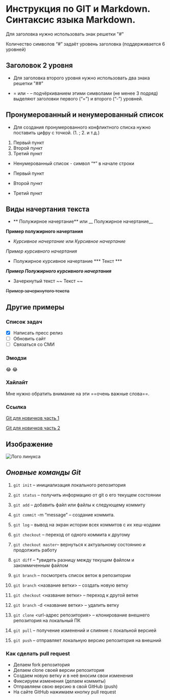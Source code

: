 # Инструкция по GIT и Markdown. Синтаксис языка Markdown.

Для заголовка нужно использовать знак решетки "#"

Количество символов “#” задаёт уровень заголовка
(поддерживается 6 уровней)

## Заголовок 2 уровня 

* Для заголовка второго уровня нужно использовать два знака решетки "##"

* = или - – подчёркиванием этими символами (не менее 3 подряд) выделяют заголовки
первого (“=”) и второго (“-”) уровней.

## Пронумерованный и ненумерованный список

* Для создания пронумерованного конфликтного списка нужно поставить цифру с точкой. (1. ;  2. и т.д.)

1. Первый пункт
2. Второй пункт
3. Третий пункт

* Ненумерованный список - символ “*” в начале строки

* Первый пункт
* Второй пункт
* Третий пункт



## Виды начертания текста

* ** Полужирное начертание** или __ Полужирное начертание__


**Пример полужирного начертания**

* *Курсивное начертание* или _Курсивное начертание_

*Пример курсивного начертания*

* Полужирное курсивное начертание *** Текст ***

 ***Пример Полужирного курсивного начертания***

 * Зачеркнутый текст ~~ Текст ~~

~~Пример зачеркнутого текста~~

## Другие примеры

### Список задач

- [x] Написать пресс релиз 
- [ ] Обновить сайт
- [ ] Связаться со СМИ

### Эмодзи

:joy: 😂

### Хайлайт

Мне нужно обратить внимание на эти ==очень важные слова==.

### Ссылка

[Git для новичков часть 1](https://habr.com/ru/post/541258/)

[Git для новичков часть 2](https://habr.com/ru/post/542616/)

## Изображение

![Лого линукса](https://www.markdownguide.org/assets/images/tux.png)

## *Оновные команды Git*

1. `git init` – инициализация локального репозитория
2. `git status` – получить информацию от git о его текущем состоянии
3. `git add` – добавить файл или файлы к следующему коммиту
4. `git commit` -m “message” – создание коммита.
5. `git log` – вывод на экран истории всех коммитов с их хеш-кодами
6. `git checkout` – переход от одного коммита к другому
7. `git checkout master`– вернуться к актуальному состоянию и продолжить работу
8. `git diff` – *увидеть разницу между текущим файлом и закоммиченным файлом

9. `git branch` – посмотреть список веток в репозитории
10. `git branch` <название ветки> – создать новую ветку
11. `git checkout` <название ветки> – переход к другой ветке
12. `git branch` -d <название ветки> – удалить ветку
13. `git clone` <url-адрес репозитория> – клонирование внешнего репозитория на
локальный ПК
14. `git pull` – получение изменений и слияние с локальной версией
15. `git push` – отправляет локальную версию репозитория на внешний

### Как сделать pull request

* Делаем fork репозитория 
* Делаем clone своей версии репозитория 
* Создаем новую ветку и в неё вносим свои изменения 
* Фиксируем изменения (делаем коммиты) 
* Отправляем свою версию в свой GitHub  (push)
* На сайте GitHub нажимаем кнопку pull request 
         
